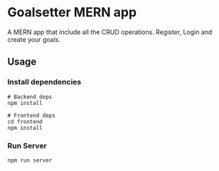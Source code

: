 # Goalsetter MERN app

A MERN app that include all the CRUD operations. Register, Login and create your goals.  

## Usage

### Install dependencies

```
# Backend deps
npm install

# Frontend deps
cd frontend
npm install
```

### Run Server

```
npm run server
